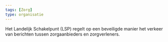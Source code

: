 ```yaml
---
tags: [Zorg]
type: organisatie
---
```

Het Landelijk Schakelpunt (LSP) regelt op een beveiligde manier het verkeer van berichten tussen zorgaanbieders en zorgverleners.